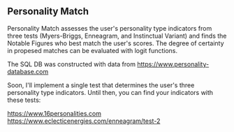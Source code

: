 ## Personality Match

Personality Match assesses the user's personality type indicators from three tests (Myers-Briggs, Enneagram, and Instinctual Variant) and finds 
the Notable Figures who best match the user's scores. The degree of certainty in propesed matches can be evaluated with logit functions. 

The SQL DB was constructed with data from https://www.personality-database.com

Soon, I'll implement a single test that determines the user's three personality type indicators. 
Until then, you can find your indicators with these tests:

https://www.16personalities.com
https://www.eclecticenergies.com/enneagram/test-2

 
